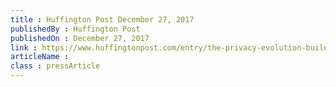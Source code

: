 ```yaml
---
title : Huffington Post December 27, 2017
publishedBy : Huffington Post
publishedOn : December 27, 2017
link : https://www.huffingtonpost.com/entry/the-privacy-evolution-building-apps-on-a-foundation_us_5a43ee55e4b06cd2bd03ddb8
articleName : 
class : pressArticle
---
```

